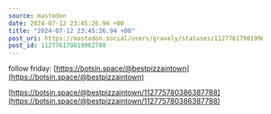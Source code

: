 ```yaml
---
source: mastodon
date: 2024-07-12 23:45:26.94 +00
title: "2024-07-12 23:45:26.94 +00"
post_uri: https://mastodon.social/users/gravely/statuses/112776179019962790
post_id: 112776179019962790
---
```

follow friday: [https://botsin.space/@bestpizzaintown](https://botsin.space/@bestpizzaintown)

[https://botsin.space/@bestpizzaintown/112775780386387788](https://botsin.space/@bestpizzaintown/112775780386387788)


